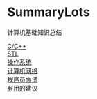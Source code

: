 # SummaryLots
计算机基础知识总结

[C/C++](./BasicCPP.md)
<br>
[STL](./STL.md)
<br>
[操作系统](./OS.md)
<br>
[计算机网络](./Networking.md)
<br>
[程序员面试](./InterviewQuestion)
<br>
[有用的建议](./SeeHeart.md)
